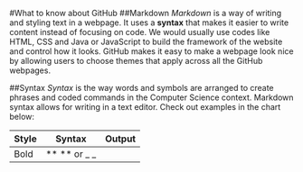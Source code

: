 #What to know about GitHub
##Markdown
*Markdown* is a way of writing and styling text in a webpage. It uses a **syntax** that makes it easier to write content instead of focusing on code. We would usually use codes like HTML, CSS and Java or JavaScript to build the framework of the website and control how it looks. GitHub makes it easy to make a webpage look nice by allowing users to choose themes that apply across all the GitHub webpages.

##Syntax
*Syntax* is the way words and symbols are arranged to create phrases and coded commands in the Computer Science context. Markdown syntax allows for writing in a  text editor. Check out examples in the chart below:

Style | Syntax | Output
------------ | ------------- | ------------- |
Bold | \** \** or \_ \_ 
